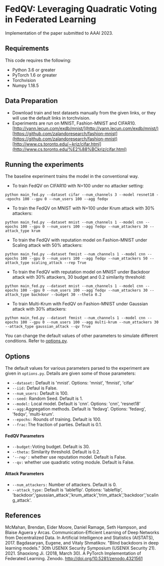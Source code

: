 # FedQV: Leveraging Quadratic Voting in Federated Learning

Implementation of the paper submitted to AAAI 2023.


## Requirements
This code requires the following:
- Python 3.6 or greater
- PyTorch 1.6 or greater
- Torchvision
- Numpy 1.18.5

## Data Preparation

-   Download train and test datasets manually from the given links, or they will use the default links in torchvision.
-   Experiments are run on MNIST, Fashion-MNIST and CIFAR10. [http://yann.lecun.com/exdb/mnist/](http://yann.lecun.com/exdb/mnist/) [https://github.com/zalandoresearch/fashion-mnist](https://github.com/zalandoresearch/fashion-mnist) [http://www.cs.toronto.edu/∼kriz/cifar.html](http://www.cs.toronto.edu/%E2%88%BCkriz/cifar.html)

## Running the experiments

The baseline experiment trains the model in the conventional way.

-   To train FedQV on CIFAR10  with N=100 under no attacker setting:

```
python main_fed.py --dataset cifar --num_channels 3 --model resnet18 --epochs 100 --gpu 0 --num_users 100 --agg fedqv

```

-   To train the FedQV on MNIST with N=100 under Krum attack with 30% attackers:

```
python main_fed.py --dataset mnist --num_channels 1 --model cnn --epochs 100 --gpu 0 --num_users 100 --agg fedqv --num_attackers 30 --attack_type krum

```

-   To train the FedQV with reputation model on Fashion-MNIST under Scaling attack with 50% attackers:

```
python main_fed.py --dataset fmnist --num_channels 1 --model cnn --epochs 100 --gpu 0 --num_users 100 --agg fedqv --num_attackers 50 --attack_type scaling_attack --rep True

```
-   To train the FedQV with reputation model on MNIST under Backdoor attack with 30% attackers, 30 budget and 0.2 similarity threshold:

```
python main_fed.py --dataset mnist --num_channels 1 --model cnn --epochs 100 --gpu 0 --num_users 100 --agg fedqv --num_attackers 30 --attack_type backdoor --budget 30 --theta 0.2

```

-   To train Multi-Krum with FedQV on Fashion-MNIST under Gaussian attack with 30% attackers:

```
python main_fed.py --dataset fmnist --num_channels 1 --model cnn --epochs 100 --gpu 0 --num_users 100 --agg multi-krum --num_attackers 30 --attack_type gaussian_attack --qv True

```
You can change the default values of other parameters to simulate different conditions. Refer to [options.py](utils/options.py).


## Options

The default values for various parameters parsed to the experiment are given in `options.py`. Details are given some of those parameters:

-   `--dataset:` Default is 'mnist'. Options: 'mnist', 'fmnist', 'cifar'
-   `--iid:` Defaul is False. 
-   `--num_users:` Default is 100.
-   `--seed:` Random Seed. Default is 1.
-   `--model:` Local model. Default is 'cnn'. Options:  'cnn', 'resnet18'
-   `--agg:`Aggregation methods. Default is 'fedavg'. Options: 'fedavg', 'fedqv', 'multi-krum'.
-   `--epochs:` Rounds of training. Default is 100.
-   `--frac:`The fraction of parties. Default is 0.1.

#### FedQV Parameters
-   `--budget:`Voting budget. Default is 30.
-   `--theta:` Similarity threshold. Default is 0.2.
-   `'--rep':` whether use reputation model. Default is False.
-   `--qv:` whether use quadratic voting module. Default is False.

#### Attack Parameters
-   `--num_attackers:` Number of attackers. Default is 0.
-   `--attack_type:` Default is 'lableflip'. Options:  'lableflip', 'backdoor','gaussian_attack','krum_attack','trim_attack','backdoor','scaling_attack'.



## References
McMahan, Brendan, Eider Moore, Daniel Ramage, Seth Hampson, and Blaise Aguera y Arcas. Communication-Efficient Learning of Deep Networks from Decentralized Data. In Artificial Intelligence and Statistics (AISTATS), 2017.
Bagdasaryan, Eugene, and Vitaly Shmatikov. "Blind backdoors in deep learning models." 30th USENIX Security Symposium (USENIX Security 21). 2021.
Shaoxiong Ji. (2018, March 30). A PyTorch Implementation of Federated Learning. Zenodo. http://doi.org/10.5281/zenodo.4321561


